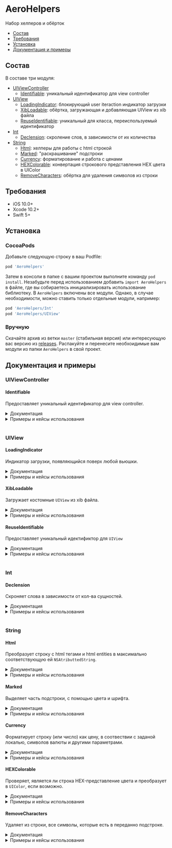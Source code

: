 # AeroHelpers
Набор хелперов и обёрток
- [Состав](#состав)
- [Требования](#требования)
- [Установка](#установка)
- [Документация и примеры](#документация-и-примеры)

## Состав
В составе три модуля:
- [UIViewController](#uiviewcontroller)
  - [Identifiable](#identifiable): уникальный идентификатор для view controller
- [UIView](#uiview)
  - [LoadingIndicator](#loadingindicator): блокирующий user iteraction индикатор загрузки
  - [XibLoadable](#xibkoadable): обёртка, загружающая и добавляющая UIView из xib файла
  - [ReuseIdentifiable](#reuseidentifiable): уникальный для класса, переиспользуемый идентификатор
- [Int](#int)
  - [Declension](#declension): скроление слов, в зависимости от их количества
- [String](#string)
  - [Html](#html): хелперы для работы с html строкой
  - [Marked](#marked): "раскрашивание" подстроки
  - [Currency](#currency): форматирование и работа с ценами
  - [HEXColorable](#hexcolorable): конвертация строкового представления HEX цвета в UIColor
  - [RemoveCharacters](#removecharacters): обёртка для удаления символов из строки

## Требования
- iOS 10.0+
- Xcode 10.2+
- Swift 5+

## Установка
### CocoaPods
Добавьте следующую строку в ваш Podfile:
```rb
pod 'AeroHelpers'
```
Затем в консоли в папке с вашим проектом выполните команду `pod install`.
Незабудьте перед использованием добавить `import AeroHelpers` в файле, где вы собираетесь инициализировать использование библиотеку.
В `AeroHelpers` включены все модули. Однако, в случае необходимости, можно ставить только отдельные модули, например:
```rb
pod 'AeroHelpers/Int'
pod 'AeroHelpers/UIView'
```
### Вручную
Скачайте архив из ветки `master` (стабильная версия) или интересующую вас версию из [releases](https://github.com/AeroAgency/AeroHelpers/releases).
Распакуйте и перенесите необхоидимые вам модули из папки `AeroHelpers` в свой проект.

## Документация и примеры

### UIViewController
#### Identifiable

Предоставляет уникальный идентификатор для view controller.
<details>
<summary>Документация</summary>

У `UIViewController`, соответствующего протоколу Identifiable имеются два свойства:
```swift
static var reuseIdentifier: String { get }
var reuseIdentifier: String { get }
```
Каждое возвращает имя класса-наследника от `UIViewController` 

</details>

<details>
<summary>Примеры и кейсы использования</summary>

![](ExamplesImages/UIViewController/Identifiable/1.png)
```swift
import AEROHelpers
import UIKit

class DetalisViewController: UIViewController, Identifiable { // Обьявляем что DetalisViewController соответствует протоколу Identifiable
    //...
}
...
class SomeViewController: UIViewController {
    override func prepare(for segue: UIStoryboardSegue, sender: Any?) {
        switch segue.identifier {
        case DetalisViewController.identifier: // Id перехода на DetalisViewController соответствует классу DetalisViewController
            // делаем что необходимо, внедряем в DetalisViewController, etc
        default:
            break
        }
    }
}
```

</details>

<br/>

### UIView
#### LoadingIndicator

Индикатор загрузки, появляющийся поверх любой вьюшки.
<details>
<summary>Документация</summary>

У каждой `UIView` появляется два метода и свойство:
```swift
var isLoadingProgress: Bool

func showLoading(fogging: Bool = true, fogColor: UIColor? = .none, indicatorStyle: UIActivityIndicatorView.Style? = .none, indicatorColor: UIColor? = .none) 
func hideLoading()
```
Первый метод стартует индикатор загрузки, по всему `frame` `UIView`. Второй метод его убирает.
Свойство `isLoadingProgress` возвращает `true`, если в настоящий момент индикатор активен.
В случае если не передан `fogColor` - цвет затенения будет `lightGray` с `alpha` 0.4.
`indicatorStyle` по умолчанию - `grey`.

Через `Appearance`, являющийся классом `LoadingIndicator` можно настроить следующие параметры:
- **fogColor** - цвет затенения.
- **indicatorStyle** - тип индикатора загрузки.
- **indicatorColor** - цвет индикатора загрузки.

</details>

<details>
<summary>Примеры и кейсы использования</summary>

```swift
import AEROHelpers
import UIKit

class ViewController: UIViewController {
    @IBOutlet private var startLoadingButton: UIButton?
    
    @IBAction private func tapStartLoadingButton() {
        startLoadingButton?.showLoading()
        DispatchQueue.main.asyncAfter(deadline: .now() + 5) { // или, например, запрос к серверу
            self.startLoadingButton?.hideLoading()
        }
    }
}
```

Пример настройки `Appearance`
```swift
LoadingIndicator.appearance().fogColor = .red
LoadingIndicator.appearance().indicatorStyle = .whiteLarge
LoadingIndicator.appearance().indicatorColor = .blue
```

</details>


#### XibLoadable

Загружает костомные `UIView` из xib файла.
<details>
<summary>Документация</summary>

Любая кастомная UIView, которая соответствует протоколу `XibLoadable`, уже имеет в своём распоряжении метод `loadXib()`.
Этот метод загружает view из соответсвующего имени класса xib файла. Его необходимо вызывать при ините view.

</details>

<details>
<summary>Примеры и кейсы использования</summary>

```swift
import AEROHelpers
import UIKit

class SomeCustomView: UIView, XibLoadable {

    @IBOutlet var label: UILabel?
    @IBOutlet var button: UIButton?

    
    override init(frame: CGRect) { // при инициализации в коде
        super.init(frame: frame)
        loadXib()
    }
    
    required init?(coder aDecoder: NSCoder) { // при инициализации из другого xib/storyboard
        super.init(coder: aDecoder)
        loadXib()
    }
    
    override func awakeFromNib() {
        super.awakeFromNib()
        //настраиваем view...
    }
}
```
В файле `SomeCustomView.xib` указываем file owner:
![](ExamplesImages/UIView/XibLoadable/1.png)
В результате такую view можно использовать и на другом xib/storyboard, так и создавать и добавлять на view программно.

</details>


#### ReuseIdentifiable

Предоставляет уникальный идектификтор для `UIView`
<details>
<summary>Документация</summary>

Используется в основном у UITableViewCell и UICollectionViewCell для регистрации ячеек, имеющих вёрстку в xib файле и для получения ячеек по идентификатору в `cellForRow` методах `UITableView` и `UICollectionView`.
У любой `UIView` реализующей протокол `ReuseIdentifiable` появляется два свойства:
```swift
static var reuseIdentifier: String { get }
var reuseIdentifier: String { get }
```
Возвращающие уникальный идентификтор для каждого класса, совпадающий с именем класса.

</details>

<details>
<summary>Примеры и кейсы использования</summary>

```swift
//Coming soon...
```

</details>

<br/>

### Int
#### Declension

Скроняет слова в зависимости от кол-ва сущностей.
<details>
<summary>Документация</summary>

Все целые числа типа `Int` получили:
- структуру `DeclensionsVariants`, содержашую список вариантов;
- свойство `defaultsDeclensions`, содержащую список предустановленных `DeclensionsVariants`
- метод `declension`, выполняющий непосредственно склонение

Структура `DeclensionsVariants` с 3-мя свойствами:
1. **oneVariant** - должен содержать вариант, подходящий под условие: *остаток от деления на 10 == 1* (1 день, 21 день, 1361 день).
1. **mediumVariant** - должен содержать вариант, подходящий под условие: *остаток от деления на 10 в промежутке от 2 до 4 включительно* (2 дня, 24 дня, 1363 дня).
1. **othersVariants** - должен содержать вариант, подходящий под условие: *остаток от деления на 100 в промежутке от 5 до 20 включительно, или остаток от деления на 10* (10 дней, 111 дней, 14 дней)

Cвойство `defaultsDeclensions` возвращает структуру с набором имеющихся типов склонений. Это:
- **days** - дни ("день", "дня", "дней")
- **seconds** - секунды ("секунду", "секунды", "секунд")
- **stones** - камни ("камень", "камня", "камней")
- **products** - изделия ("изделие", "изделия", "изделий")
- **productsGoods** - товары ("товар", "товара", "товаров")
- **items** - элементы ("элемент", "элемента", "элементов")

</details>

<details>
<summary>Примеры и кейсы использования</summary>

```swift
// Предустановленные варианты:
print("Ждём \(23) \(12.defaultsDeclensions.seconds)") // Ждём 23 секунды
print("Доставка через \(86) \(86.defaultsDeclensions.days)") // Доставка через 86 дней

// Кастомные варианты:
let variants = Int.DeclensionsVariants("год", "года", "лет")
print("Ему \(5) \(5.declension(variants))") // Ему 5 лет
print("Где-то \(23) \(23.declension(variants)) назад") // Где-то 23 года назад
print("Спустя \(13) \(10.declension(variants))") // Спустя 13 лет
```

</details>

<br/>

### String
#### Html

Преобразует строку с html тегами и html entities в максимально соответствующую ей `NSAtributtedString`. 
<details>
<summary>Документация</summary>

Расширение структуры `String`, включающее в себя следующие методы:
- **html** - пытается сконвертировать строку, содержащую HTML в соответствующую ей NSAttributedString. В случае неудачи возвращает nil.
- **htmlDecoded** - пытается убрать или декодировать все HTML сущности, и перевести html-строку в обычную. В случае неудачи возвращает nil.
- **nl2br** - убирает из строки все `\r` символы и заменяет все `\n` символы на тег `<br/>`.
- **br2nl** - заменяет в строке все `<br/>` теги на символ `\n`.

</details>

<details>
<summary>Примеры и кейсы использования</summary>

**html**
```swift
let htmlString = "<font style=\"font-family: Helvetica; font-size: 24pt; \">Start <br>te&nbsp;&nbsp;st<br><br> <b>bold</b> </font>"
print("\(htmlString.html!)")
```
Результат: 
```
Start 
te  st

{
    NSColor = "kCGColorSpaceModelRGB 0 0 0 1 ";
    NSFont = "<UICTFont: 0x157e01220> font-family: \"Helvetica\"; font-weight: normal; font-style: normal; font-size: 32.00pt";
    NSKern = 0;
    NSParagraphStyle = "Alignment 4, LineSpacing 0, ParagraphSpacing 0, ParagraphSpacingBefore 0, HeadIndent 0, TailIndent 0, FirstLineHeadIndent 0, LineHeight 38/0, LineHeightMultiple 0, LineBreakMode 0, Tabs (\n), DefaultTabInterval 36, Blocks (\n), Lists (\n), BaseWritingDirection 0, HyphenationFactor 0, TighteningForTruncation NO, HeaderLevel 0";
    NSStrokeColor = "kCGColorSpaceModelRGB 0 0 0 1 ";
    NSStrokeWidth = 0;
}bold{
    NSColor = "kCGColorSpaceModelRGB 0 0 0 1 ";
    NSFont = "<UICTFont: 0x157e0c870> font-family: \"Helvetica\"; font-weight: bold; font-style: normal; font-size: 32.00pt";
    NSKern = 0;
    NSParagraphStyle = "Alignment 4, LineSpacing 0, ParagraphSpacing 0, ParagraphSpacingBefore 0, HeadIndent 0, TailIndent 0, FirstLineHeadIndent 0, LineHeight 38/0, LineHeightMultiple 0, LineBreakMode 0, Tabs (\n), DefaultTabInterval 36, Blocks (\n), Lists (\n), BaseWritingDirection 0, HyphenationFactor 0, TighteningForTruncation NO, HeaderLevel 0";
    NSStrokeColor = "kCGColorSpaceModelRGB 0 0 0 1 ";
    NSStrokeWidth = 0;
} {
    NSColor = "kCGColorSpaceModelRGB 0 0 0 1 ";
    NSFont = "<UICTFont: 0x157e01220> font-family: \"Helvetica\"; font-weight: normal; font-style: normal; font-size: 32.00pt";
    NSKern = 0;
    NSParagraphStyle = "Alignment 4, LineSpacing 0, ParagraphSpacing 0, ParagraphSpacingBefore 0, HeadIndent 0, TailIndent 0, FirstLineHeadIndent 0, LineHeight 38/0, LineHeightMultiple 0, LineBreakMode 0, Tabs (\n), DefaultTabInterval 36, Blocks (\n), Lists (\n), BaseWritingDirection 0, HyphenationFactor 0, TighteningForTruncation NO, HeaderLevel 0";
    NSStrokeColor = "kCGColorSpaceModelRGB 0 0 0 1 ";
    NSStrokeWidth = 0;
}
```
![](ExamplesImages/String/html/1.png)

**htmlDecoded**
```swift
let htmlString = "<font style=\"font-family: Helvetica; font-size: 24pt; \">Start <br>te&nbsp;&nbsp;st<br><br> <b>bold</b> </font>"
print("\(htmlString.htmlDecoded!)")
```
Результат:
```
Start 
te  st

bold 
```

**br2nl**
```swift
let htmlString = "<font style=\"font-family: Helvetica; font-size: 24pt; \">Start <br>te&nbsp;&nbsp;st<br><br> <b>bold</b> </font>"
print("\(htmlString.nl2br)")
```
Результат:
```
<font style="font-family: Helvetica; font-size: 24pt; ">Start 
te&nbsp;&nbsp;st

 <b>bold</b> </font>
```

**nl2br**
```swift
let htmlString = "Start \nte&nbsp;&nbsp;st\n\n <b>bold</b>"
print("\(htmlString.br2nl)")
```
Результат:
```
Start <br/>te&nbsp;&nbsp;st<br/><br/> <b>bold</b>
```

</details>


#### Marked

Выделяет часть подстроки, с помощью цвета и шрифта.

<details>
<summary>Документация</summary>

Расширение структуры `String` содержит следующий метод `markSubstrings`:
```swift
    func markSubstrings(_ markedSubstrings: [String],
                        mainFont: UIFont = .systemFont(ofSize: UIFont.systemFontSize),
                        mainColor: UIColor = .darkText,
                        markFont: UIFont = .systemFont(ofSize: UIFont.systemFontSize),
                        markColor: UIColor = .blue,
                        isOnlyFirst: Bool = false) -> NSAttributedString?
```
Все параметры, кроме `markedSubstrings` опциональны.

Входные параметры:
- **markedSubstrings**: список подстрок, которые необходимо выделить;
- **mainFont**: основной шрифт, по умолчанию системный шрифт, системного размера;
- **mainColor**: цвет основного текста, по умолчанию `darkText`;
- **markFont**: шрифт выделенной подстроки, по умолчанию совпадает с шрифтом основного текста;
- **markColor**: цвет выделелнной подстроки, по умолчанию - голубой;
- **isOnlyFirst**: если в значении `true`, то тогда буду выделены все вхождения подстроки, иначе только первое найденное. По-умолчанию - `false`.

Через `Appearance` класс `MarkedSubstrings` можно задать следующие параметры:
- **mainFont**.
- **mainColor**.
- **markFont**.
- **markColor**.

</details>

<details>
<summary>Примеры и кейсы использования</summary>

```swift
let testString = "Test with test for test if testing is available."
let markedString = testString.markSubstrings(["test"])
print("\(markedString)")
```
Результат: ![](ExamplesImages/String/marked/1.png)

```swift
let testString = "Test with test for test if testing is available."
let font = UIFont(name: "Futura-Bold", size: 24)

let markedString = testString.markSubstrings(["test"], markFont: font!, markColor: .red, isOnlyFirst: true)
print("\(markedString)")
```
Результат: ![](ExamplesImages/String/marked/2.png)

Пример настройки `Appearance`:
```swift
MarkedSubstrings.appearance().mainFont = .systemFont(ofSize: 20)
MarkedSubstrings.appearance().mainColor = .grey
MarkedSubstrings.appearance().markFont = .systemFont(ofSize: 18)
MarkedSubstrings.appearance().markColor = .brown
```

</details>


#### Currency

Форматирует строку (или число) как цену, в соотвествии с заданой локалью, символов валюты и другими параметрами.
<details>
<summary>Документация</summary>

Такие типы как String, Int, Float, Double расширены для соответствия протоколу `CurrencyFormatted` и реализуют этот метод 
```swift
    func currency(mainFont: UIFont,
                  mainColor: UIColor,
                  locale: Locale,
                  symbol: String,
                  prefix: String?,
                  postfix: String?,
                  count: Int?,
                  countFont: UIFont?,
                  countColor: UIColor?,
                  minFraction: Int,
                  maxFraction: Int,
                  isStriked: Bool) -> NSAttributedString?
```
Все поля не обязательны и имеют значение по умолчанию. В случае если не удалось распарсить строку как цену, возвращает nil.
Так же протокол `CurrencyFormatted` имеет статичный метод:
```swift
    public static func currencySymbol(for localeIdentifier: String = "ru_RU") -> String
```
возвращающий символ валюты. Используется как валюта по умолчанию.

Основной метод `currency`, преобразует запятые в точки, после чего вырезает из строки все нечисловые символы, кроме минуса (-) и точки (.). Затем форматирует строку.
Точно, в данном случае, служит разделителем целой и дробной частей. Если точек больше 1-ой, то метод вернёт nil.

Входные параметры:
- **mainFont**: шрифт строки с ценой. По умолчанию системный шрифт системного размера.
- **mainColor**: цвет строки с ценой. По умолчанию `darkText` цвет.
- **locale**: локаль, в соответствии с правилами которой будет форматироваться цена. По умолчанию - текущая локаль устройства.
- **symbol**: сивол валюты, который будет использован. По умолчанию - результат выполнения статичной функции `currencySymbol`, возвращающей символ для `ru_RU` локали (российский рубль).
- **prefix**: префикс, который будет стоять перед ценой. По умолчанию nil.
- **postfix**: постфикс, который будет стоять перед ценой. По умолчанию nil.
- **count**: количество товаров. По умолчанию nil. Если значение будет больше 1, то перед ценой появится это значение + ' x '. Например для значения 3 и цены 100, будет '3 x 100 ₽'
- **countFont**: шрифт количества товаров. По умолчанию nil и соответствует параметру `font`.
- **countColor**: цвет количества товаров. По умолчанию nil и соответствует параметру `color`.
- **maxFraction**: минимальное количество знаков после запятой. По умолчанию значие 0.
- **maxFraction**: максимальное количество знаков после запятой. По умолчанию значие 0.
- **isStriked**: если `true`, то значение цены будет зачёркнуто. По умолчанию `false`.

Через `Appearance` можно настроить следующие параметры, используя класс `CurrencyFormat`:
- **mainFont**
- **mainColor**
- **locale**
- **symbol**
- **prefix**
- **postfix**
- **countFont**
- **countColor**
- **maxFraction**
- **maxFraction**

</details>

<details>
<summary>Примеры и кейсы использования</summary>

```swift
let defaultFont = UIFont.systemFont(ofSize: 18)
let defaultColor = UIColor.black

//1.
1234.4345.currency(font: defaultFont, color: defaultColor, maxFraction: 2)

//2.
" - 1 234 рублей.".currency(font: defaultFont, color: .red, prefix: "prefix", postfix: "postfix", isStriked: true)

//3.
"1 2 sd 3 ggdf4 рублей".currency(font: defaultFont, color: defaultColor, count:5)

//4.
let locale = Locale(identifier: "en_US")
let symbol = String.currencySymbol(for: "fr_FR")
"1  234  (тысяча двести тридцать четыре)".currency(font: defaultFont,
                                                    color: defaultColor,
                                                    locale: locale,
                                                    symbol: symbol,
                                                    count:2,
                                                    countFont: .boldSystemFont(ofSize: 22),
                                                    countColor: .blue)

```
Результат: ![](ExamplesImages/String/currency/1.png)

Пример задания свойств через `Appearance`:
```swift
CurrencyFormat.appearance().mainFont = .systemFont(ofSize: 20)
CurrencyFormat.appearance().mainColor = .grey
CurrencyFormat.appearance().symbol = .currencySymbol(for: "us_US")
CurrencyFormat.appearance().countColor = .red
```

</details>


#### HEXColorable

Проверяет, является ли строка HEX-представление цвета и преобразует в `UIColor`, если возможно.
<details>
<summary>Документация</summary>

Структура `String` была расширена протоколом `ColoredString`, имеющим два свойства:
```swift
    var isHexColor: Bool { get }
    var color: UIColor? { get }
```
- `isHexColor` проверяет, является ли строка представление HEX цвета.
- `color` пытается создать `UIColor` обьект из строки. Возвращает nil в случае неудачи.

Поддерживает полный (#FFAA99) и сокращённый (#FA9) форматы. Октоторп (символ #) является не обязательным.

</details>

<details>
<summary>Примеры и кейсы использования</summary>

```swift
        print("\("#FF8822".isHexColor)")
        print("\("#FF8822".color!)")
        print("\("FF8822".color!)")
```

Результат:
```
true
UIExtendedSRGBColorSpace 1 0.533333 0.133333 1
UIExtendedSRGBColorSpace 1 0.533333 0.133333 1
```

</details>

#### RemoveCharacters

Удаляет из строки, все символы, которые есть в переданно подстроке.

<details>
<summary>Документация</summary>

Структура `String` была расширена, и в неё добавлен метод
```swift
func removeCharacters(_ list: String, ignoreCase: Bool = false) -> String
```
Метод удаляет из искомой строки все символы, имеющиеся в переданной подстроке `list`
Если ignoreCase передан как true, то тогда символы вырезаются независимо от регистра.

</details>

<details>
<summary>Примеры и кейсы использования</summary>

```swift
        let string = "Test with test for test if testing is available."
        
        print("\(string.removeCharacters("teail"))")
        print("\(string.removeCharacters("TEAIL", ignoreCase: true))")
```

Результат:
```
Ts wh s for s f sng s vb.
s wh s for s f sng s vb.
```

</details>

